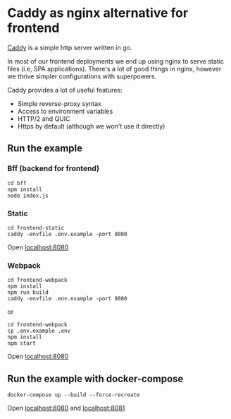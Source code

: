 # Caddy as nginx alternative for frontend

[Caddy](https://caddyserver.com/) is a simple http server written in go.

In most of our frontend deployments we end up using nginx to serve static files (i.e, SPA applications).
There's a lot of good things in nginx, however we thrive simpler configurations with superpowers.

Caddy provides a lot of useful features:
- Simple reverse-proxy syntax
- Access to environment variables
- HTTP/2 and QUIC
- Https by default (although we won't use it directly)

## Run the example

### Bff (backend for frontend)

```
cd bff
npm install
node index.js
```

### Static

```
cd frontend-static
caddy -envfile .env.example -port 8080
```

Open [localhost:8080](http://localhost:8080)

### Webpack

```
cd frontend-webpack
npm install
npm run build
caddy -envfile .env.example -port 8080
```

or

```
cd frontend-webpack
cp .env.example .env
npm install
npm start
```

Open [localhost:8080](http://localhost:8080)

## Run the example with docker-compose

```
docker-compose up --build --force-recreate
```

Open [localhost:8080](http://localhost:8080) and [localhost:8081](http://localhost:8081)
